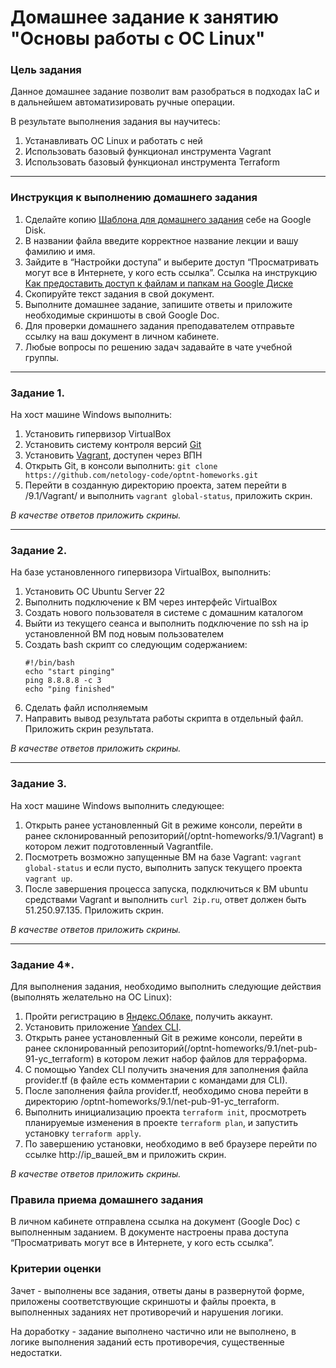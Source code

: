 # Домашнее задание к занятию "Основы работы с ОС Linux"


### Цель задания

Данное домашнее задание позволит вам разобраться в подходах IaC и в дальнейшем автоматизировать ручные операции.

В результате выполнения задания вы научитесь:  

1. Устанавливать ОС Linux и работать с ней
2. Использовать базовый функционал инструмента Vagrant
3. Использовать базовый функционал инструмента Terraform

------

### Инструкция к выполнению домашнего задания

1. Сделайте копию [Шаблона для домашнего задания](https://docs.google.com/document/d/1youKpKm_JrC0UzDyUslIZW2E2bIv5OVlm_TQDvH5Pvs/edit) себе на Google Disk.
2. В названии файла введите корректное название лекции и вашу фамилию и имя.
3. Зайдите в “Настройки доступа” и выберите доступ “Просматривать могут все в Интернете, у кого есть ссылка”.  Ссылка на инструкцию [Как предоставить доступ к файлам и папкам на Google Диске](https://support.google.com/docs/answer/2494822?hl=ru&co=GENIE.Platform%3DDesktop)
4. Скопируйте текст задания в свой документ.
5. Выполните домашнее задание, запишите ответы и приложите необходимые скриншоты в свой Google Doc.
6. Для проверки домашнего задания преподавателем отправьте ссылку на ваш документ в личном кабинете.
7. Любые вопросы по решению задач задавайте в чате учебной группы.

---


### Задание 1. 

На хост машине Windows выполнить:

   1. Установить гипервизор VirtualBox
   2. Установить систему контроля версий [Git](https://git-scm.com/download/win)
   3. Установить [Vagrant](https://releases.hashicorp.com/vagrant/2.3.0/vagrant_2.3.0_windows_amd64.msi), доступен через ВПН
   4. Открыть Git, в консоли выполнить: `git clone https://github.com/netology-code/optnt-homeworks.git`
   5. Перейти в созданную директорию проекта, затем перейти в /9.1/Vagrant/ и выполнить `vagrant global-status`, приложить скрин.
 
*В качестве ответов приложить скрины.*

------

### Задание 2. 


На базе установленного гипервизора VirtualBox, выполнить:

1. Установить ОС Ubuntu Server 22
2. Выполнить подключение к ВМ через интерфейс VirtualBox
3. Создать нового пользователя в системе с домашним каталогом
4. Выйти из текущего сеанса и выполнить подключение по ssh на ip установленной ВМ под новым пользователем
5. Создать bash скрипт со следующим содержанием:
    ```
   #!/bin/bash  
   echo "start pinging"  
   ping 8.8.8.8 -c 3  
   echo "ping finished"
   ```
6. Сделать файл исполняемым
7. Направить вывод результата работы скрипта в отдельный файл. Приложить скрин результата.
     
*В качестве ответов приложить скрины.*

------

### Задание 3.

На хост машине Windows выполнить следующее:

1. Открыть ранее установленный Git в режиме консоли, перейти в ранее склонированный репозиторий(/optnt-homeworks/9.1/Vagrant) в котором лежит подготовленный Vagrantfile.
2. Посмотреть возможно запущенные ВМ на базе Vagrant: `vagrant global-status` и если пусто, выполнить запуск текущего проекта `vagrant up`.   
3. После завершения процесса запуска, подключиться к ВМ ubuntu средствами Vagrant и выполнить `curl 2ip.ru`, ответ должен быть 51.250.97.135. Приложить скрин.     

*В качестве ответов приложить скрины.*

------

### Задание 4*.

Для выполнения задания, необходимо выполнить следующие действия (выполнять желательно на ОС Linux): 
1. Пройти регистрацию в [Яндекс.Облаке](https://cloud.yandex.ru), получить аккаунт.
2. Установить приложение [Yandex CLI](https://cloud.yandex.ru/docs/cli/operations/install-cli).
3. Открыть ранее установленный Git в режиме консоли, перейти в ранее склонированный репозиторий(/optnt-homeworks/9.1/net-pub-91-yc_terraform) в котором лежит набор файлов для терраформа.
4. С помощью Yandex CLI получить значения для заполнения файла provider.tf (в файле есть комментарии с командами для CLI).
5. После заполнения файла provider.tf, необходимо снова перейти в директорию /optnt-homeworks/9.1/net-pub-91-yc_terraform.
6. Выполнить инициализацию проекта `terraform init`, просмотреть планируемые изменения в проекте `terraform plan`, и запустить установку `terraform apply`.
7. По завершению установки, необходимо в веб браузере перейти по ссылке http://ip_вашей_вм и приложить скрин.

*В качестве ответов приложить скрины.*


### Правила приема домашнего задания

В личном кабинете отправлена ссылка на документ (Google Doc) с выполненным заданием. В документе настроены права доступа “Просматривать могут все в Интернете, у кого есть ссылка”.

### Критерии оценки

Зачет - выполнены все задания, ответы даны в развернутой форме, приложены соответствующие скриншоты и файлы проекта, в выполненных заданиях нет противоречий и нарушения логики.

На доработку - задание выполнено частично или не выполнено, в логике выполнения заданий есть противоречия, существенные недостатки.
